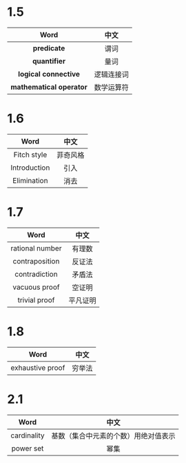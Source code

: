 # 1.5

| Word | 中文 |
| :---: | :---: |
| **predicate** | 谓词 |
| **quantifier** | 量词 |
| **logical connective** | 逻辑连接词 |
| **mathematical operator** | 数学运算符 |

# 1.6

| Word | 中文 |
| :---: | :---: |
| Fitch style | 菲奇风格 |
| Introduction | 引入 |
| Elimination | 消去 |

# 1.7

| Word | 中文 |
| :---: | :---: |
| rational number | 有理数 |
| contraposition | 反证法 |
| contradiction | 矛盾法 |
| vacuous proof | 空证明 |
| trivial proof | 平凡证明 |

# 1.8

| Word | 中文 |
| :---: | :---: |
| exhaustive proof | 穷举法 |


# 2.1

| Word | 中文 |
| :---: | :---: |
| cardinality | 基数（集合中元素的个数）用绝对值表示 |
| power set | 幂集 |